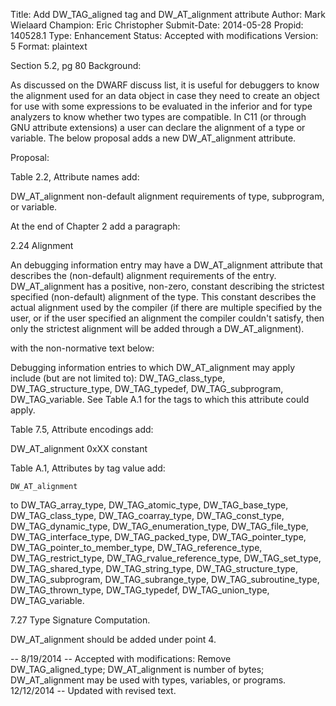 Title:       Add DW_TAG_aligned tag and DW_AT_alignment attribute
Author:      Mark Wielaard
Champion:    Eric Christopher
Submit-Date: 2014-05-28
Propid:      140528.1
Type:        Enhancement
Status:      Accepted with modifications
Version:     5
Format:      plaintext

Section 5.2, pg 80
Background:

As discussed on the DWARF discuss list, it is useful for debuggers to know the alignment
used for an data object in case they need to create an object for use with some expressions
to be evaluated in the inferior and for type analyzers to know whether two types are compatible.
In C11 (or through GNU attribute extensions) a user can declare the alignment of a type or 
variable. The below proposal adds a new DW_AT_alignment attribute. 

Proposal:

Table 2.2, Attribute names add:

DW_AT_alignment non-default alignment requirements of type, subprogram, or variable.

At the end of Chapter 2 add a paragraph:

2.24 Alignment

An debugging information entry may have a DW_AT_alignment attribute
that describes the (non-default) alignment requirements of the entry.
DW_AT_alignment has a positive, non-zero, constant describing the
strictest specified (non-default) alignment of the type. This constant
describes the actual alignment used by the compiler (if there are multiple
specified by the user, or if the user specified an alignment the compiler
couldn't satisfy, then only the strictest alignment will be added through a
DW_AT_alignment).

with the non-normative text below:

Debugging information entries to which DW_AT_alignment may apply include (but
are not limited to):
DW_TAG_class_type, DW_TAG_structure_type, DW_TAG_typedef, DW_TAG_subprogram,
DW_TAG_variable. See Table A.1 for the tags to which this attribute could apply.

Table 7.5, Attribute encodings add:

DW_AT_alignment 0xXX constant

Table A.1, Attributes by tag value add:

    DW_AT_alignment

to DW_TAG_array_type, DW_TAG_atomic_type, DW_TAG_base_type, DW_TAG_class_type,
DW_TAG_coarray_type, DW_TAG_const_type, DW_TAG_dynamic_type,
DW_TAG_enumeration_type, DW_TAG_file_type, DW_TAG_interface_type,
DW_TAG_packed_type, DW_TAG_pointer_type, DW_TAG_pointer_to_member_type,
DW_TAG_reference_type, DW_TAG_restrict_type, DW_TAG_rvalue_reference_type,
DW_TAG_set_type, DW_TAG_shared_type, DW_TAG_string_type, DW_TAG_structure_type,
DW_TAG_subprogram, DW_TAG_subrange_type, DW_TAG_subroutine_type,
DW_TAG_thrown_type, DW_TAG_typedef, DW_TAG_union_type, DW_TAG_variable.

7.27 Type Signature Computation.

DW_AT_alignment should be added under point 4.

--
8/19/2014 -- Accepted with modifications:
  Remove DW_TAG_aligned_type; DW_AT_alignment is number of bytes; 
  DW_AT_alignment may be used with types, variables, or programs.
12/12/2014 -- Updated with revised text.
